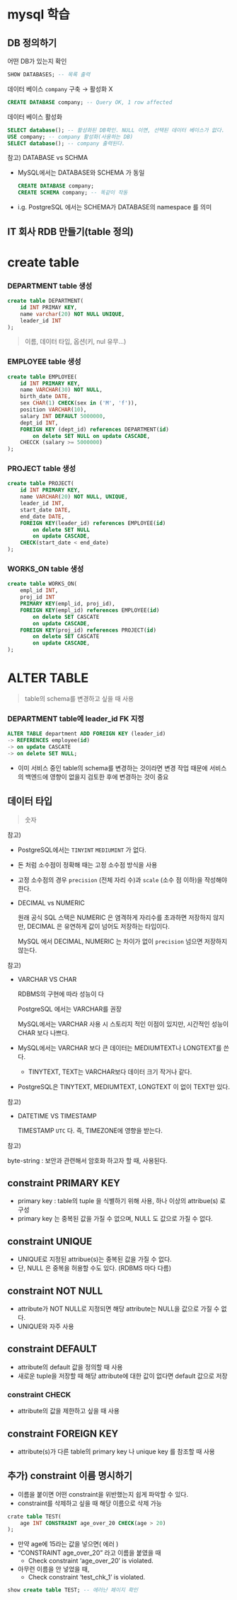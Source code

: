 # mysql 학습

## DB 정의하기

어떤 DB가 있는지 확인

```sql
SHOW DATABASES; -- 목록 출력
```

데이터 베이스 `company` 구축 → 활성화 X

```sql
CREATE DATABASE company; -- Query OK, 1 row affected
```

데이터 베이스 활성화

```sql
SELECT database(); -- 활성화된 DB확인. NULL 이면, 선택된 데이터 베이스가 없다.
USE company; -- company 활성화(사용하는 DB)
SELECT database(); -- company 출력된다.
```

참고) DATABASE vs SCHMA

- MySQL에서는 DATABASE와 SCHEMA 가 동일
  
  ```sql
  CREATE DATABASE company;
  CREATE SCHEMA company; -- 똑같이 작동
  ```

- i.g. PostgreSQL 에서는 SCHEMA가 DATABASE의 namespace 를 의미

## IT 회사 RDB 만들기(table 정의)


# create table

### DEPARTMENT table 생성

```sql
create table DEPARTMENT(
    id INT PRIMAY KEY,
    name varchar(20) NOT NULL UNIQUE,
    leader_id INT
);
```

> 이름, 데이터 타입, 옵션(키, nul 유무…)

### EMPLOYEE table 생성

```sql
create table EMPLOYEE(
    id INT PRIMARY KEY,
    name VARCHAR(30) NOT NULL,
    birth_date DATE,
    sex CHAR(1) CHECK(sex in ('M', 'f')),
    position VARCHAR(10),
    salary INT DEFAULT 5000000,
    dept_id INT,
    FOREIGN KEY (dept_id) references DEPARTMENT(id)
        on delete SET NULL on update CASCADE,
    CHECCK (salary >= 5000000)
);
```

### PROJECT table 생성

```sql
create table PROJECT(
    id INT PRIMARY KEY,
    name VARCHAR(20) NOT NULL, UNIQUE,
    leader_id INT,
    start_date DATE,
    end_date DATE,
    FOREIGN KEY(leader_id) references EMPLOYEE(id)
        on delete SET NULL
        on update CASCADE,
    CHECK(start_date < end_date)
);
```

### WORKS_ON table 생성

```sql
create table WORKS_ON(
    empl_id INT,
    proj_id INT
    PRIMARY KEY(empl_id, proj_id),
    FOREIGN KEY(empl_id) references EMPLOYEE(id)
        on delete SET CASCATE
        on update CASCADE,
    FOREIGN KEY(proj_id) references PROJECT(id)
        on delete SET CASCATE
        on update CASCADE,
);
```

# ALTER TABLE

> table의 schema를 변경하고 싶을 때 사용


### DEPARTMENT table에 leader_id FK 지정

```sql
ALTER TABLE department ADD FOREIGN KEY (leader_id)
-> REFERENCES employee(id)
-> on update CASCATE
-> on delete SET NULL;
```

- 이미 서비스 중인 table의 schema를 변경하는 것이라면 변경 작업 때문에 서비스의 백엔드에 영향이 없을지 검토한 후에 변경하는 것이 중요

## 데이터 타입

> 숫자

참고)

- PostgreSQL에서는 `TINYINT` `MEDIUMINT` 가 없다.

- 돈 처럼 소수점이 정확해 때는 고정 소수점 방식을 사용

- 고정 소수점의 경우 `precision` (전체 자리 수)과 `scale` (소수 점 이하)을 작성해야한다.

- DECIMAL vs NUMERIC
  
  원래 공식 SQL 스택은 NUMERIC 은 염격하게 자리수를 초과하면 저장하지 않지만, DECIMAL 은 유연하게 값이 넘어도 저장하는 타입이다.
  
  MySQL 에서 DECIMAL, NUMERIC 는 차이가 없이 `precision` 넘으면 저장하지 않는다.

참고)

- VARCHAR VS CHAR
  
  RDBMS의 구현에 따라 성능이 다
  
  PostgreSQL 에서는 VARCHAR를 권장
  
  MySQL에서는 VARCHAR 사용 시 스토리지 적인 이점이 있지만, 시간적인 성능이 CHAR 보다 나쁘다.

- MySQL에서는 VARCHAR 보다 큰 데이터는 MEDIUMTEXT나 LONGTEXT를 쓴다.
  
  - TINYTEXT, TEXT는 VARCHAR보다 데이터 크기 작거나 같다.

- PostgreSQL은 TINYTEXT, MEDIUMTEXT, LONGTEXT 이 없이 TEXT만 있다.

참고)

- DATETIME VS TIMESTAMP
  
  TIMESTAMP `UTC` 다. 즉, TIMEZONE에 영향을 받는다.

참고)

byte-string : 보안과 관련해서 암호화 하고자 할 때, 사용된다.

## constraint PRIMARY KEY

- primary key : table의 tuple 을 식별하기 위해 사용, 하나 이상의 attribue(s) 로 구성
- primary key 는 중복된 값을 가질 수 없으며, NULL 도 값으로 가질 수 없다.

## constraint UNIQUE

- UNIQUE로 지정된 attribue(s)는 중복된 값을 가질 수 없다.
- 단, NULL 은 중복을 허용할 수도 있다. (RDBMS 마다 다름)

## constraint NOT NULL

- attribute가 NOT NULL로 지정되면 해당 attribute는 NULL을 값으로 가질 수 없다.
- UNIQUE와 자주 사용

## constraint DEFAULT

- attribute의 default 값을 정의할 때 사용
- 새로운 tuple을 저장할 때 해당 attribute에 대한 값이 없다면 default 값으로 저장

### constraint CHECK

- attribute의 값을 제한하고 싶을 때 사용

## constraint FOREIGN KEY

- attribute(s)가 다른 table의 primary key 나 unique key 를 참조할 때 사용

## 추가) constraint 이름 명시하기

- 이름을 붙이면 어떤 constraint을 위반했는지 쉽게 파악할 수 있다.
- constraint를 삭제하고 싶을 때 해당 이름으로 삭제 가능

```sql
crate table TEST(
    age INT CONSTRAINT age_over_20 CHECK(age > 20)
);
```

- 만약 age에 15라는 값을 넣으면( 에러 )
- “CONSTRAINT age_over_20” 라고 이름을 붙였을 때
  - Check constraint ‘age_over_20’ is violated.
- 아무런 이름을 안 넣었을 때,
  - Check constraint ‘test_chk_1’ is violated.

```sql
show create table TEST; -- 에러난 페이지 확인
```
